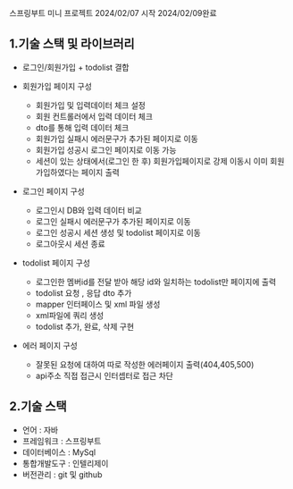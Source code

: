 스프링부트 미니 프로젝트
2024/02/07 시작 2024/02/09완료

## 1.기술 스택 및 라이브러리

- 로그인/회원가입 + todolist 결합
- 회원가입 페이지 구성
  - 회원가입 및 입력데이터 체크 설정
  - 회원 컨트롤러에서 입력 데이터 체크
  - dto를 통해 입력 데이터 체크
  - 회원가입 실패시 에러문구가 추가된 페이지로 이동
  - 회원가입 성공시 로그인 페이지로 이동 가능
  - 세션이 있는 상태에서(로그인 한 후) 회원가입페이지로 강제 이동시 이미 회원가입하였다는 페이지 출력

- 로그인 페이지 구성
  - 로그인시 DB와 입력 데이터 비교
  - 로그인 실패시 에러문구가 추가된 페이지로 이동
  - 로그인 성공시 세션 생성 및 todolist 페이지로 이동
  - 로그아웃시 세션 종료  

- todolist 페이지 구성
  - 로그인한 멤버id를 전달 받아 해당 id와 일치하는 todolist만 페이지에 출력
  - todolist 요청 , 응답 dto 추가
  - mapper 인터페이스 및 xml 파일 생성
  - xml파일에 쿼리 생성
  - todolist 추가, 완료, 삭제 구현

-  에러 페이지 구성
   - 잘못된 요청에 대하여 따로 작성한 에러페이지 출력(404,405,500)
   - api주소 직접 접근시 인터셉터로 접근 차단

## 2.기술 스택 
- 언어 : 자바
- 프레임워크 : 스프링부트
- 데이터베이스 : MySql
- 통합개발도구 : 인텔리제이
- 버전관리 : git 및 github
